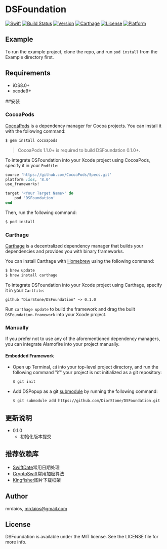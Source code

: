 # DSFoundation
[![Swift](https://img.shields.io/badge/language-swift-orange.svg)](https://swift.org)
[![Build Status](https://www.travis-ci.org/DiorStone/DSFoundation.svg?branch=master)](https://www.travis-ci.org/DiorStone/DSFoundation)
[![Version](https://img.shields.io/cocoapods/v/DSFoundation.svg?style=flat)](http://cocoapods.org/pods/DSFoundation)
[![Carthage](https://img.shields.io/badge/carthage-compatible-4BC51D.svg?style=flat)](https://github.com/Carthage/Carthage)
[![License](https://img.shields.io/cocoapods/l/DSFoundation.svg?style=flat)](http://cocoapods.org/pods/DSFoundation)
[![Platform](https://img.shields.io/cocoapods/p/DSFoundation.svg?style=flat)](http://cocoapods.org/pods/DSFoundation)

## Example

To run the example project, clone the repo, and run `pod install` from the Example directory first.

## Requirements

* iOS8.0+
* xcode9+

##安装

### CocoaPods
[CocoaPods](http://cocoapods.org) is a dependency manager for Cocoa projects. You can install it with the following command:

```bash
$ gem install cocoapods
```

> CocoaPods 1.1.0+ is required to build DSFoundation 0.1.0+.

To integrate DSFoundation into your Xcode project using CocoaPods, specify it in your `Podfile`:

```ruby
source 'https://github.com/CocoaPods/Specs.git'
platform :ios, '8.0'
use_frameworks!

target '<Your Target Name>' do
    pod 'DSFoundation'
end
```

Then, run the following command:

```bash
$ pod install
```

### Carthage

[Carthage](https://github.com/Carthage/Carthage) is a decentralized dependency manager that builds your dependencies and provides you with binary frameworks.

You can install Carthage with [Homebrew](http://brew.sh/) using the following command:

```bash
$ brew update
$ brew install carthage
```

To integrate DSFoundation into your Xcode project using Carthage, specify it in your `Cartfile`:

```ogdl
github "DiorStone/DSFoundation" ~> 0.1.0
```

Run `carthage update` to build the framework and drag the built `DSFoundation.framework` into your Xcode project.

### Manually

If you prefer not to use any of the aforementioned dependency managers, you can integrate Alamofire into your project manually.

#### Embedded Framework

- Open up Terminal, `cd` into your top-level project directory, and run the following command "if" your project is not initialized as a git repository:

  ```bash
  $ git init
  ```

- Add DSPopup as a git [submodule](http://git-scm.com/docs/git-submodule) by running the following command:

  ```bash
  $ git submodule add https://github.com/DiorStone/DSFoundation.git
  ```

## 更新说明
* 0.1.0
  - 初始化版本提交

## 推荐依赖库
* [SwiftDate](https://github.com/malcommac/SwiftDate)常用日期处理
* [CryptoSwift](https://github.com/krzyzanowskim/CryptoSwift)常用加密算法
* [Kingfisher](https://github.com/onevcat/Kingfisher)图片下载框架


## Author
mrdaios, mrdaios@gmail.com

## License
DSFoundation is available under the MIT license. See the LICENSE file for more info.
